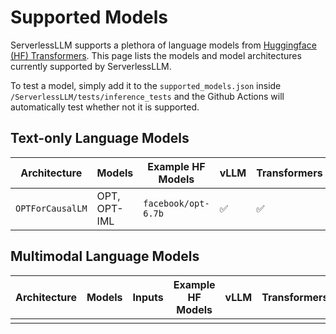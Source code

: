 # Supported Models

ServerlessLLM supports a plethora of language models from [Huggingface (HF) Transformers](https://huggingface.co/models). This page lists the models and model architectures currently supported by ServerlessLLM.

To test a model, simply add it to the `supported_models.json` inside `/ServerlessLLM/tests/inference_tests` and the Github Actions will automatically test whether not it is supported.

## Text-only Language Models 

Architecture      |Models        |Example HF Models   |vLLM |Transformers |ONNX |TensorRT
------------------|--------------|--------------------|-----|-------------|-----|--------
`OPTForCausalLM`  |OPT, OPT-IML  |`facebook/opt-6.7b` |✅   |✅           |     |


## Multimodal Language Models 

Architecture      |Models        |Inputs | Example HF Models   |vLLM |Transformers |ONNX |TensorRT
------------------|--------------|-------|---------------------|-----|-------------|-----|--------
                  |              |       |                     |     |             |     |

